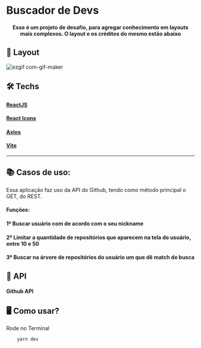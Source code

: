 # Buscador de Devs

<h4 align="center">
    Esse é um projeto de desafio, para agregar conhecimento em layouts mais complexos.
    O layout e os créditos do mesmo estão abaixo
</h4>

## :art: Layout
![ezgif com-gif-maker](https://user-images.githubusercontent.com/45949487/154822241-abb55ed3-29b7-4489-8e46-bdb3dee9ea88.gif)
## :hammer_and_wrench: Techs 

#### [ReactJS](https://reactjs.org/)
#### [React Icons](https://react-icons.github.io/react-icons/) 
#### [Axios](https://github.com/axios/axios)
#### [Vite](https://vitejs.dev/) 

---
## :books: Casos de uso:
Essa aplicação faz uso da API do Github, tendo como método principal o GET, do REST.
#### Funções:
#### 1º Buscar usuário com de acordo com o seu nickname
#### 2º Limitar a quantidade de repositórios que aparecem na tela do usuário, entre 10 e 50
#### 3º Buscar na árvore de repositórios do usuário um que dê match de busca

## :book: API
#### Github API

## :desktop_computer: Como usar?

Rode no Terminal

```
    yarn dev
```
